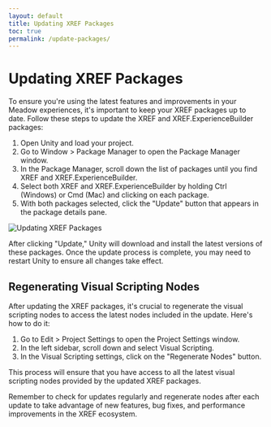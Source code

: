 ```yaml
---
layout: default
title: Updating XREF Packages
toc: true
permalink: /update-packages/
---
```


# Updating XREF Packages

To ensure you're using the latest features and improvements in your Meadow experiences, it's important to keep your XREF packages up to date. Follow these steps to update the XREF and XREF.ExperienceBuilder packages:

1. Open Unity and load your project.
2. Go to Window > Package Manager to open the Package Manager window.
3. In the Package Manager, scroll down the list of packages until you find XREF and XREF.ExperienceBuilder.
4. Select both XREF and XREF.ExperienceBuilder by holding Ctrl (Windows) or Cmd (Mac) and clicking on each package.
5. With both packages selected, click the "Update" button that appears in the package details pane.

![Updating XREF Packages](../images/update-xref-packages.webp "Updating XREF Packages in Package Manager")

After clicking "Update," Unity will download and install the latest versions of these packages. Once the update process is complete, you may need to restart Unity to ensure all changes take effect.

## Regenerating Visual Scripting Nodes

After updating the XREF packages, it's crucial to regenerate the visual scripting nodes to access the latest nodes included in the update. Here's how to do it:

1. Go to Edit > Project Settings to open the Project Settings window.
2. In the left sidebar, scroll down and select Visual Scripting.
3. In the Visual Scripting settings, click on the "Regenerate Nodes" button.

This process will ensure that you have access to all the latest visual scripting nodes provided by the updated XREF packages.

Remember to check for updates regularly and regenerate nodes after each update to take advantage of new features, bug fixes, and performance improvements in the XREF ecosystem.